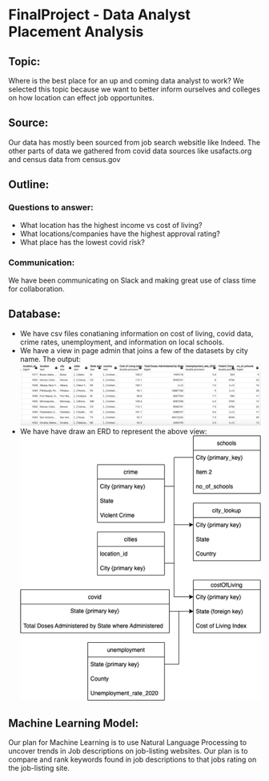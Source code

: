 # FinalProject - Data Analyst Placement Analysis
## Topic: 
Where is the best place for an up and coming data analyst to work? We selected this topic because we want to better inform ourselves and colleges on how location can effect job opportunites.
## Source:
Our data has mostly been sourced from job search websitle like Indeed. The other parts of data we gathered from covid data sources like usafacts.org and census data from census.gov
## Outline:
### Questions to answer:
* What location has the highest income vs cost of living?
* What locations/companies have the highest approval rating?
* What place has the lowest covid risk?
### Communication:
We have been communicating on Slack and making great use of class time for collaboration.
## Database:
* We have csv files conatianing information on cost of living, covid data, crime rates, unemployment, and information on local schools.
* We have a view in page admin that joins a few of the datasets by city name. The output:<br />
![Dataset](https://github.com/mrodenberg9055/FinalProject/blob/main/static/images/v-cityView.png)<br />
* We have have draw an ERD to represent the above view:<br />
![Dataset](https://github.com/mrodenberg9055/FinalProject/blob/main/static/images/DataAnalystERD.drawio.png)
## Machine Learning Model:
Our plan for Machine Learning is to use Natural Language Processing to uncover trends in Job descriptions on job-listing websites. Our plan is to compare and rank keywords found in job descriptions to that jobs rating on the job-listing site.
